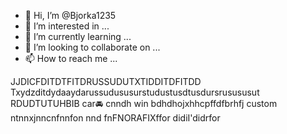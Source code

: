 - 👋 Hi, I’m @Bjorka1235
- 👀 I’m interested in ...
- 🌱 I’m currently learning ...
- 💞️ I’m looking to collaborate on ...
- 📫 How to reach me ...

<!---
Bjorka1235/Bjorka1235 is a ✨ special ✨ repository because its `README.md` (this file) appears on your GitHub profile.
You can click the Preview link to take a look at your changes.
--->
JJDICFDITDTFITDRUSSUDUTXTIDDITDFITDD Txydzditdydaaydarussudususurstudustusdtusdursrusususut
RDUDTUTUHBIB car🚘 cnndh win bdhdhojxhhcpffdfbrhfj custom ntnnxjnncnfnnfon nnd fnFNORAFIXffor didiI'didrfor
